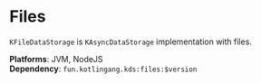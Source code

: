 # Files
`KFileDataStorage` is `KAsyncDataStorage` implementation with files.

**Platforms**: JVM, NodeJS <br>
**Dependency**: `fun.kotlingang.kds:files:$version`
